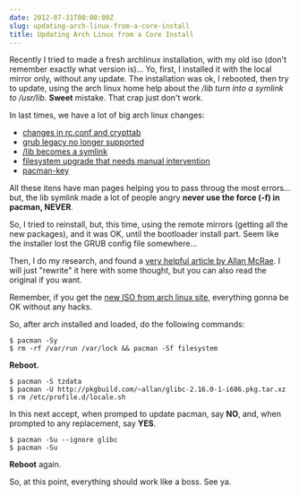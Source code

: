 ```yaml
---
date: 2012-07-31T00:00:00Z
slug: updating-arch-linux-from-a-core-install
title: Updating Arch Linux from a Core Install
---
```


Recently I tried to made a fresh archlinux installation, with my old iso
(don't remember exactly what version is)...
Yo, first, I installed it with the local mirror only, without any update.
The installation was ok, I rebooted, then try to update, using the arch linux
home help about the _/lib turn into a symlink to /usr/lib_. **Sweet** mistake.
That crap just don't work.

In last times, we have a lot of big arch linux changes:

- [changes in rc.conf and crypttab](http://www.archlinux.org/news/changes-to-rcconf-and-crypttab/)
- [grub legacy no longer supported](http://www.archlinux.org/news/grub-legacy-no-longer-supported/)
- [/lib becomes a symlink](http://www.archlinux.org/news/the-lib-directory-becomes-a-symlink/)
- [filesystem upgrade that needs manual intervention](http://www.archlinux.org/news/filesystem-upgrade-manual-intervention-required-1/)
- [pacman-key](http://www.archlinux.org/news/having-pacman-verify-packages/)

All these itens have man pages helping you to pass throug the most errors...
but, the lib symlink made a lot of people angry **never use the force (-f) in
pacman, NEVER**.

So, I tried to reinstall, but, this time, using the remote mirrors (getting all
the new packages), and it was OK, until the bootloader install part. Seem like
the installer lost the GRUB config file somewhere...

Then, I do my research, and found a
[very helpful article by Allan McRae](http://allanmcrae.com/2012/07/updating-arch-linux-from-a-core-install/).
I will just "rewrite" it here with some thought, but you can also read the
original if you want.

Remember, if you get the
[new ISO from arch linux site](http://www.archlinux.org/download/),
everything gonna be OK without any hacks.

So, after arch installed and loaded, do the following commands:

```console
$ pacman -Sy
$ rm -rf /var/run /var/lock && pacman -Sf filesystem
```

**Reboot.**

```console
$ pacman -S tzdata
$ pacman -U http://pkgbuild.com/~allan/glibc-2.16.0-1-i686.pkg.tar.xz
$ rm /etc/profile.d/locale.sh
```

In this next accept, when promped to update pacman, say **NO**, and, when
prompted to any replacement, say **YES**.

```console
$ pacman -Su --ignore glibc
$ pacman -Su
```

**Reboot** again.

So, at this point, everything should work like a boss.
See ya.

